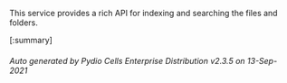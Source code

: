 






This service provides a rich API for indexing and searching the files and folders.

[:summary]

###### Auto generated by Pydio Cells Enterprise Distribution v2.3.5 on 13-Sep-2021
